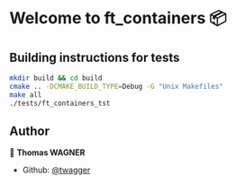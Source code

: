 # Welcome to ft_containers 📦 

## Building instructions for tests
```sh
mkdir build && cd build
cmake .. -DCMAKE_BUILD_TYPE=Debug -G "Unix Makefiles"
make all
./tests/ft_containers_tst
```

## Author

👨 **Thomas WAGNER**

* Github: [@twagger](https://github.com/twagger/)